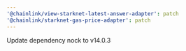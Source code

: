 ```yaml
---
'@chainlink/view-starknet-latest-answer-adapter': patch
'@chainlink/starknet-gas-price-adapter': patch
---
```


Update dependency nock to v14.0.3
